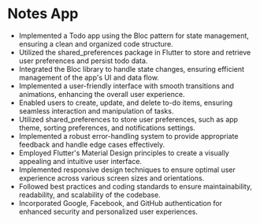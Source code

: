 # Notes App

- Implemented a Todo app using the Bloc pattern for state management, ensuring a
clean and organized code structure.
- Utilized the shared_preferences package in Flutter to store and retrieve user
preferences and persist todo data.
- Integrated the Bloc library to handle state changes, ensuring efficient
management of the app's UI and data flow.
- Implemented a user-friendly interface with smooth transitions and animations,
enhancing the overall user experience.
- Enabled users to create, update, and delete to-do items, ensuring seamless
interaction and manipulation of tasks.
- Utilized shared_preferences to store user preferences, such as app theme, sorting
preferences, and notifications settings.
- Implemented a robust error-handling system to provide appropriate feedback and
handle edge cases effectively.
- Employed Flutter's Material Design principles to create a visually appealing and
intuitive user interface.
- Implemented responsive design techniques to ensure optimal user experience
across various screen sizes and orientations.
- Followed best practices and coding standards to ensure maintainability,
readability, and scalability of the codebase.
- Incorporated Google, Facebook, and GitHub authentication for enhanced security and personalized user experiences.
